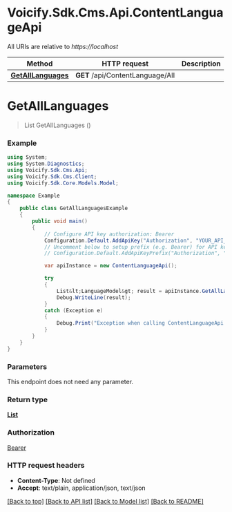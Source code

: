# Voicify.Sdk.Cms.Api.ContentLanguageApi

All URIs are relative to *https://localhost*

Method | HTTP request | Description
------------- | ------------- | -------------
[**GetAllLanguages**](ContentLanguageApi.md#getalllanguages) | **GET** /api/ContentLanguage/All | 


<a name="getalllanguages"></a>
# **GetAllLanguages**
> List<LanguageModel> GetAllLanguages ()



### Example
```csharp
using System;
using System.Diagnostics;
using Voicify.Sdk.Cms.Api;
using Voicify.Sdk.Cms.Client;
using Voicify.Sdk.Core.Models.Model;

namespace Example
{
    public class GetAllLanguagesExample
    {
        public void main()
        {
            // Configure API key authorization: Bearer
            Configuration.Default.AddApiKey("Authorization", "YOUR_API_KEY");
            // Uncomment below to setup prefix (e.g. Bearer) for API key, if needed
            // Configuration.Default.AddApiKeyPrefix("Authorization", "Bearer");

            var apiInstance = new ContentLanguageApi();

            try
            {
                List&lt;LanguageModel&gt; result = apiInstance.GetAllLanguages();
                Debug.WriteLine(result);
            }
            catch (Exception e)
            {
                Debug.Print("Exception when calling ContentLanguageApi.GetAllLanguages: " + e.Message );
            }
        }
    }
}
```

### Parameters
This endpoint does not need any parameter.

### Return type

[**List<LanguageModel>**](LanguageModel.md)

### Authorization

[Bearer](../README.md#Bearer)

### HTTP request headers

 - **Content-Type**: Not defined
 - **Accept**: text/plain, application/json, text/json

[[Back to top]](#) [[Back to API list]](../README.md#documentation-for-api-endpoints) [[Back to Model list]](../README.md#documentation-for-models) [[Back to README]](../README.md)

